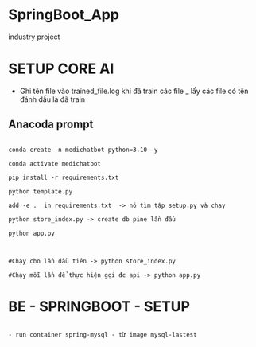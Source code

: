 # SpringBoot_App

industry project

<h1>SETUP CORE AI</h1>

- Ghi tên file vào trained_file.log khi đã train các file _ lấy các file có tên đánh dấu là đã train

<h2>Anacoda prompt</h2>


```

conda create -n medichatbot python=3.10 -y

conda activate medichatbot

pip install -r requirements.txt

python template.py

add -e .  in requirements.txt  -> nó tìm tập setup.py và chạy

python store_index.py -> create db pine lần đầu

python app.py 



#Chạy cho lần đầu tiên -> python store_index.py

#Chạy mỗi lần để thực hiện gọi đc api -> python app.py 

```





<h1>BE - SPRINGBOOT - SETUP</h1>


```

- run container spring-mysql - từ image mysql-lastest 


```

